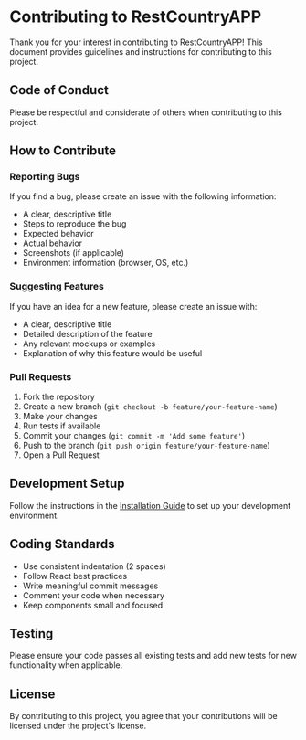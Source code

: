 # Contributing to RestCountryAPP

Thank you for your interest in contributing to RestCountryAPP! This document provides guidelines and instructions for contributing to this project.

## Code of Conduct

Please be respectful and considerate of others when contributing to this project.

## How to Contribute

### Reporting Bugs

If you find a bug, please create an issue with the following information:

- A clear, descriptive title
- Steps to reproduce the bug
- Expected behavior
- Actual behavior
- Screenshots (if applicable)
- Environment information (browser, OS, etc.)

### Suggesting Features

If you have an idea for a new feature, please create an issue with:

- A clear, descriptive title
- Detailed description of the feature
- Any relevant mockups or examples
- Explanation of why this feature would be useful

### Pull Requests

1. Fork the repository
2. Create a new branch (`git checkout -b feature/your-feature-name`)
3. Make your changes
4. Run tests if available
5. Commit your changes (`git commit -m 'Add some feature'`)
6. Push to the branch (`git push origin feature/your-feature-name`)
7. Open a Pull Request

## Development Setup

Follow the instructions in the [Installation Guide](./INSTALLATION.md) to set up your development environment.

## Coding Standards

- Use consistent indentation (2 spaces)
- Follow React best practices
- Write meaningful commit messages
- Comment your code when necessary
- Keep components small and focused

## Testing

Please ensure your code passes all existing tests and add new tests for new functionality when applicable.

## License

By contributing to this project, you agree that your contributions will be licensed under the project's license.